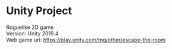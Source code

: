 # Unity Project
Roguelike 2D game </br>
Version: Unity 2019.4 </br>
Web game url: https://play.unity.com/mg/other/escape-the-room
